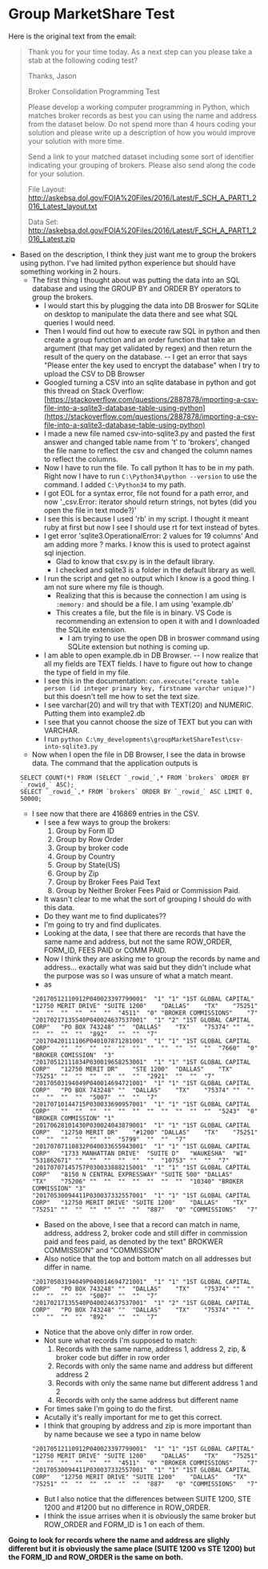 # Group MarketShare Test
  Here is the original text from the email:

>    Thank you for your time today.  As a next step can you please take a stab at the following coding test?  
>
>    Thanks,
>    Jason
>
>    Broker Consolidation Programming Test
>
>    Please develop a working computer programming in Python, which matches broker records as best you can using the name and address from the dataset below.  Do not spend more than 4 hours coding your solution and please write up a description of how you would improve your solution with more time.
> 
>    Send a link to your matched dataset including some sort of identifier indicating your grouping of brokers.  Please also send along the code for your solution.
>
>    File Layout:
>    http://askebsa.dol.gov/FOIA%20Files/2016/Latest/F_SCH_A_PART1_2016_Latest_layout.txt
>
>    Data Set:
>    http://askebsa.dol.gov/FOIA%20Files/2016/Latest/F_SCH_A_PART1_2016_Latest.zip

  - Based on the description, I think they just want me to group the brokers using python. I've had limited python experience but should have something working in 2 hours. 
    - The first thing I thought about was putting the data into an SQL database and using the GROUP BY and ORDER BY operators to group the brokers. 
      - I would start this by plugging the data into DB Broswer for SQLite on desktop to manipulate the data there and see what SQL queries I would need.
      - Then I would find out how to execute raw SQL in python and then create a group function and an order function that take an argument (that may get validated by regex) and then return the result of the query on the database. 
      -- I get an error that says "Please enter the key used to encrypt the database" when I try to upload the CSV to DB Browser
      - Googled turning a CSV into an sqlite database in python and got this thread on Stack Overflow: [https://stackoverflow.com/questions/2887878/importing-a-csv-file-into-a-sqlite3-database-table-using-python](https://stackoverflow.com/questions/2887878/importing-a-csv-file-into-a-sqlite3-database-table-using-python)
      - I made a new file named csv-into-sqlite3.py and pasted the first answer and changed table name from 't' to 'brokers', changed the file name to reflect the csv and changed the column names to reflect the columns. 
      - Now I have to run the file. To call python It has to be in my path. Right now I have to run `C:\Python34\python --version` to use the command. I added `C:\Python34` to my path.
      - I got EOL for a syntax error, file not found for a path error, and now '_csv.Error: iterator should return strings, not bytes (did you open the file in text mode?)'
      - I see this is because I used 'rb' in my script. I thought it meant ruby at first but now I see I should use rt for text instead of bytes. 
      - I get error 'sqlite3.OperationalError: 2 values for 19 columns' And am adding more ? marks. I know this is used to protect against sql injection. 
        - Glad to know that csv.py is in the default library. 
        - I checked and sqlite3 is a folder in the default library as well.
      - I run the script and get no output which I know is a good thing. I am not sure where my file is though. 
        - Realizing that this is because the connection I am using is `:memory:` and should be a file. I am using 'example.db'
        - This creates a file, but the file is in binary. VS Code is recommending an extension to open it with and I downloaded the SQLite extension. 
          - I am trying to use the open DB in broswer command using SQLite extension but nothing is coming up.
      - I am able to open example.db in DB Browser. 
      -- I now realize that all my fields are TEXT fields. I have to figure out how to change the type of field in my file. 
      - I see this in the documentation: `con.execute("create table person (id integer primary key, firstname varchar unique)")` but this doesn't tell me how to set the text size. 
      - I see varchar(20) and will try that with TEXT(20) and NUMERIC. Putting them into example2.db
      - I see that you cannot choose the size of TEXT but you can with VARCHAR. 
      - I run `python C:\my_developments\groupMarketShareTest\csv-into-sqlite3.py`
    - Now when I open the file in DB Browser, I see the data in browse data. The command that the application outputs is 
    ```
    SELECT COUNT(*) FROM (SELECT `_rowid_`,* FROM `brokers` ORDER BY `_rowid_` ASC);
    SELECT `_rowid_`,* FROM `brokers` ORDER BY `_rowid_` ASC LIMIT 0, 50000;
    ```
    - I see now that there are 416869 entries in the CSV. 
      - I see a few ways to group the brokers:
        1. Group by Form ID
        2. Group by Row Order
        3. Group by broker code
        4. Group by Country
        5. Group by State(US)
        6. Group by Zip
        7. Group by Broker Fees Paid Text
        8. Group by Neither Broker Fees Paid or Commission Paid. 
      - It wasn't clear to me what the sort of grouping I should do with this data. 
      - Do they want me to find duplicates?? 
      - I'm going to try and find duplicates. 
      - Looking at the data, I see that there are records that have the same name and address, but not the same ROW_ORDER, FORM_ID, FEES PAID or COMM PAID. 
      - Now I think they are asking me to group the records by name and address... exactally what was said but they didn't include what the purpose was so I was unsure of what a match meant. 
      - as 
      ```      
      "20170512110912P040023397799001"	"1"	"1"	"1ST GLOBAL CAPITAL"	"12750 MERIT DRIVE"	"SUITE 1200"	"DALLAS"	"TX"	"75251"	""	""	""	""	""	""	"4511"	"0"	"BROKER COMMISSIONS"	"7"
      "20170217135540P040024637537001"	"1"	"2"	"1ST GLOBAL CAPITAL CORP"	"PO BOX 743248"	""	"DALLAS"	"TX"	"75374"	""	""	""	""	""	""	"892"	""	""	"7"
      "20170420111106P040107871281001"	"1"	"1"	"1ST GLOBAL CAPITAL CORP"	""	""	""	""	""	""	""	""	""	""	""	"7660"	"0"	"BROKER COMISSION"	"3"
      "20170512111834P030019658253001"	"1"	"1"	"1ST GLOBAL CAPITAL CORP"	"12750 MERIT DR"	"STE 1200"	"DALLAS"	"TX"	"75251"	""	""	""	""	""	""	"2921"	""	""	"7"
      "20170503194049P040014694721001"	"1"	"1"	"1ST GLOBAL CAPITAL CORP"	"PO BOX 743248"	""	"DALLAS"	"TX"	"75374"	""	""	""	""	""	""	"5007"	""	""	"7"
      "20170710144715P030033690957001"	"1"	"1"	"1ST GLOBAL CAPITAL CORP"	""	""	""	""	""	""	""	""	""	""	""	"5243"	"0"	"BROKER COMMISSION"	"1"
      "20170628101430P030024043879001"	"1"	"1"	"1ST GLOBAL CAPITAL CORP"	"12750 MERIT DR"	"#1200"	"DALLAS"	"TX"	"75251"	""	""	""	""	""	""	"5799"	""	""	"7"
      "20170707110832P040033655943001"	"1"	"1"	"1ST GLOBAL CAPITAL CORP"	"1733 MANHATTAN DRIVE"	"SUITE D"	"WAUKESHA"	"WI"	"531862671"	""	""	""	""	""	""	"10753"	""	""	"7"
      "20170707145757P030033888215001"	"1"	"1"	"1ST GLOBAL CAPITAL CORP"	"8150 N CENTRAL EXPRESSWAY"	"SUITE 500"	"DALLAS"	"TX"	"75206"	""	""	""	""	""	""	""	"10340"	"BROKER COMMISSION"	"3"
      "20170530094411P030037332557001"	"1"	"1"	"1ST GLOBAL CAPITAL CORP"	"12750 MERIT DRIVE"	"SUITE 1200"	"DALLAS"	"TX"	"75251"	""	""	""	""	""	""	"887"	"0"	"COMMISSIONS"	"7"
      ```
      - Based on the above, I see that a record can match in name, address, address 2, broker code and still differ in commission paid and fees paid, as denoted by the text" BROKWER COMMISSION" and "COMMISSION"
      - Also notice that the top and bottom match on all addresses but differ in name. 
      ```
      "20170503194049P040014694721001"	"1"	"1"	"1ST GLOBAL CAPITAL CORP"	"PO BOX 743248"	""	"DALLAS"	"TX"	"75374"	""	""	""	""	""	""	"5007"	""	""	"7"
      "20170217135540P040024637537001"	"1"	"2"	"1ST GLOBAL CAPITAL CORP"	"PO BOX 743248"	""	"DALLAS"	"TX"	"75374"	""	""	""	""	""	""	"892"	""	""	"7"
      ```
      - Notice that the above only differ in row order. 
      - Not sure what records I'm supposed to match: 
        1. Records with the same name, address 1, address 2, zip, & broker code but differ in row order 
        2. Records with only the same name and address but different address 2
        3. Records with only the same name but different address 1 and 2
        4. Records with only the same address but different name 
      - For times sake I'm going to do the first. 
      - Acutally it's really important for me to get this correct. 
      - I think that grouping by address and zip is more important than by name because we see a typo in name below
      ```
      "20170512110912P040023397799001"	"1"	"1"	"1ST GLOBAL CAPITAL"	"12750 MERIT DRIVE"	"SUITE 1200"	"DALLAS"	"TX"	"75251"	""	""	""	""	""	""	"4511"	"0"	"BROKER COMMISSIONS"	"7"
      "20170530094411P030037332557001"	"1"	"1"	"1ST GLOBAL CAPITAL CORP"	"12750 MERIT DRIVE"	"SUITE 1200"	"DALLAS"	"TX"	"75251"	""	""	""	""	""	""	"887"	"0"	"COMMISSIONS"	"7"
      ```
      - But I also notice that the differences between SUITE 1200, STE 1200 and #1200 but no difference in ROW_ORDER. 
      - I think the issue arrises when it is obviously the same broker but ROW_ORDER and FORM_ID is 1 on each of them. 
      
__Going to look for records where the name and address are slighly different but it is obviously the same place (SUITE 1200 vs STE 1200) but the FORM_ID and ROW_ORDER is the same on both.__ 
